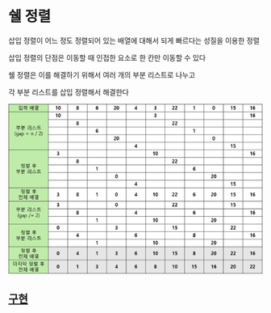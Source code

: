 # 쉘 정렬

삽입 정렬이 어느 정도 정렬되어 있는 배열에 대해서 되게 빠르다는 성질을 이용한 정렬

삽입 정렬의 단점은 이동할 때 인접한 요소로 한 칸만 이동할 수 있다

쉘 정렬은 이를 해결하기 위해서 여러 개의 부분 리스트로 나누고

각 부분 리스트를 삽입 정렬해서 해결한다

![Untitled](shellSort.png)

## [구현](shellSort.cpp)